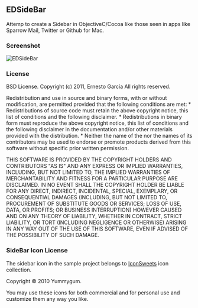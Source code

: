 EDSideBar
---------------

Attemp to create a Sidebar in ObjectiveC/Cocoa like those seen in apps like Sparrow Mail, Twitter or Github for Mac.



### Screenshot

![EDSideBar](https://github.com/erndev/EDSidebar/raw/master/screenshot.png)

### License
BSD License.
Copyright (c) 2011, Ernesto García
All rights reserved.

Redistribution and use in source and binary forms, with or without
modification, are permitted provided that the following conditions are met:
    * Redistributions of source code must retain the above copyright
      notice, this list of conditions and the following disclaimer.
    * Redistributions in binary form must reproduce the above copyright
      notice, this list of conditions and the following disclaimer in the
      documentation and/or other materials provided with the distribution.
    * Neither the name of the <organization> nor the
      names of its contributors may be used to endorse or promote products
      derived from this software without specific prior written permission.

THIS SOFTWARE IS PROVIDED BY THE COPYRIGHT HOLDERS AND CONTRIBUTORS "AS IS" AND
ANY EXPRESS OR IMPLIED WARRANTIES, INCLUDING, BUT NOT LIMITED TO, THE IMPLIED
WARRANTIES OF MERCHANTABILITY AND FITNESS FOR A PARTICULAR PURPOSE ARE
DISCLAIMED. IN NO EVENT SHALL THE COPYRIGHT HOLDER BE LIABLE FOR ANY
DIRECT, INDIRECT, INCIDENTAL, SPECIAL, EXEMPLARY, OR CONSEQUENTIAL DAMAGES
(INCLUDING, BUT NOT LIMITED TO, PROCUREMENT OF SUBSTITUTE GOODS OR SERVICES;
LOSS OF USE, DATA, OR PROFITS; OR BUSINESS INTERRUPTION) HOWEVER CAUSED AND
ON ANY THEORY OF LIABILITY, WHETHER IN CONTRACT, STRICT LIABILITY, OR TORT
(INCLUDING NEGLIGENCE OR OTHERWISE) ARISING IN ANY WAY OUT OF THE USE OF THIS
SOFTWARE, EVEN IF ADVISED OF THE POSSIBILITY OF SUCH DAMAGE.

### SideBar Icon License
The sidebar icon in the sample project belongs to [IconSweets](http://www.yummygum.nl) icon collection.

Copyright © 2010 Yummygum.

You may use these icons for both commercial and for 
personal use and customize them any way you like.

